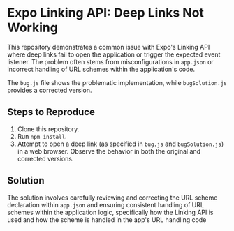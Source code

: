 # Expo Linking API: Deep Links Not Working

This repository demonstrates a common issue with Expo's Linking API where deep links fail to open the application or trigger the expected event listener.  The problem often stems from misconfigurations in `app.json` or incorrect handling of URL schemes within the application's code.

The `bug.js` file shows the problematic implementation, while `bugSolution.js` provides a corrected version.

## Steps to Reproduce

1. Clone this repository.
2. Run `npm install`.
3. Attempt to open a deep link (as specified in `bug.js` and `bugSolution.js`) in a web browser.  Observe the behavior in both the original and corrected versions.

## Solution

The solution involves carefully reviewing and correcting the URL scheme declaration within `app.json` and ensuring consistent handling of URL schemes within the application logic, specifically how the Linking API is used and how the scheme is handled in the app's URL handling code